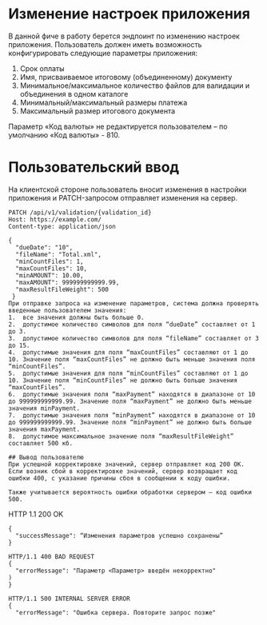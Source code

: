 # Изменение настроек приложения
В данной фиче в работу берется эндпоинт по изменению настроек приложения. 
Пользователь должен иметь возможность конфигурировать следующие параметры приложения:
1.	Срок оплаты
2.	Имя, присваиваемое итоговому (объединенному) документу
3.	Минимальное/максимальное количество файлов для валидации и объединения в одном каталоге
4.	Минимальный/максимальный размеры платежа
5.	Максимальный размер итогового документа

Параметр «Код валюты» не редактируется пользователем – по умолчанию
«Код валюты» - 810.
# Пользовательский ввод
На клиентской стороне пользователь вносит изменения в настройки приложения и PATCH-запросом отправляет изменения на сервер.

```
PATCH /api/v1/validation/{validation_id} 
Host: https://example.com/
Content-type: application/json

{
  "dueDate": "10",
  "fileName": "Total.xml",
  "minCountFiles": 1,
  "maxCountFiles": 10,
  "minAMOUNT": 10.00,
  "maxAMOUNT": 999999999999.99,
  "maxResultFileWeight": 500
 }
При отправке запроса на изменение параметров, система должна проверять введенные пользователем значения:
1.	все значения должны быть больше 0.
2.	допустимое количество символов для поля “dueDate” составляет от 1 до 3.
3.	допустимое количество символов для поля “fileName” составляет от 3 до 15.
4.	допустимые значения для поля “maxCountFiles” составляют от 1 до 10. Значение поля “maxCountFiles” не должно быть меньше значения поля “minCountFiles”.
5.	допустимые значения для поля “minCountFiles” составляют от 1 до 10. Значение поля “minCountFiles” не должно быть больше значения “maxCountFiles”.
6.	допустимые значения поля “maxPayment” находятся в диапазоне от 10 до 999999999999.99. Значение поля “maxPayment” не должно быть меньше значения minPayment.
7.	допустимые значения поля “minPayment” находятся в диапазоне от 10 до 999999999999.99. Значение поля “minPayment” не должно быть больше значения maxPayment.
8.	допустимое максимальное значение поля “maxResultFileWeight” составляет 500 кб.

## Вывод пользователю
При успешной корректировке значений, сервер отправляет код 200 OК.
Если возник сбой в корректировке значений, сервер возвращает код ошибки 400, с указание причины сбоя в сообщении к коду ошибки. 

Также учитывается вероятность ошибки обработки сервером – код ошибки 500.
```
HTTP 1.1 200 OK
```
{
  "successMessage": “Изменения параметров успешно сохранены”
}

HTTP/1.1 400 BAD REQUEST
{
  "errorMessage": "Параметр <Параметр> введён некорректно"
)
}

HTTP/1.1 500 INTERNAL SERVER ERROR
{
  "errorMessage": "Ошибка сервера. Повторите запрос позже"
